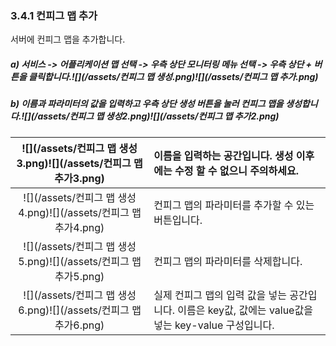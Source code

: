 ### 3.4.1 컨피그 맵 추가

서버에 컨피그 맵을 추가합니다.

##### a\) 서비스 -&gt; 어플리케이션 맵 선택 -&gt;  우측 상단 모니터링 메뉴 선택 -&gt; 우측 상단 + 버튼을 클릭합니다.![](/assets/컨피그 맵 생성.png)![](/assets/컨피그 맵 추가.png)

##### b\) 이름과 파라미터의 값을 입력하고 우측 상단 생성 버튼을 눌러 컨피그 맵을 생성합니다.![](/assets/컨피그 맵 생성2.png)![](/assets/컨피그 맵 추가2.png)

| ![](/assets/컨피그 맵 생성3.png)![](/assets/컨피그 맵 추가3.png) | 이름을 입력하는 공간입니다. 생성 이후에는 수정 할 수 없으니 주의하세요. |
| :---: | :--- |
| ![](/assets/컨피그 맵 생성4.png)![](/assets/컨피그 맵 추가4.png) | 컨피그 맵의 파라미터를 추가할 수 있는 버튼입니다. |
| ![](/assets/컨피그 맵 생성5.png)![](/assets/컨피그 맵 추가5.png) | 컨피그 맵의 파라미터를 삭제합니다. |
| ![](/assets/컨피그 맵 생성6.png)![](/assets/컨피그 맵 추가6.png) | 실제 컨피그 맵의 입력 값을 넣는 공간입니다. 이름은 key값, 값에는 value값을 넣는 key-value 구성입니다. |



